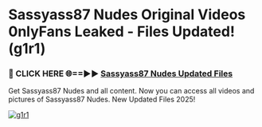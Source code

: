 # Sassyass87 Nudes Original Videos 0nlyFans Leaked - Files Updated! (g1r1)

<h3>🔴 CLICK HERE 🌐==►► <a href="https://tinyurl.com/y5r63du9" rel="nofollow">Sassyass87 Nudes Updated Files</a></h3>

Get Sassyass87 Nudes and all content. Now you can access all videos and pictures of Sassyass87 Nudes. New Updated Files 2025!

[![g1r1](https://i.imgur.com/UVo9nyh.gif)](https://tinyurl.com/y5r63du9)